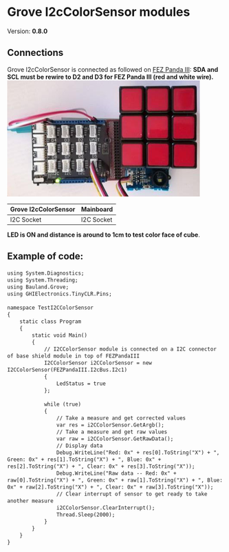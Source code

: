 # Grove I2cColorSensor modules
Version: __0.8.0__

## Connections ##
Grove I2cColorSensor is connected as followed on [FEZ Panda III](https://old.ghielectronics.com/catalog/product/474):
__SDA and SCL must be rewire to D2 and D3 for FEZ Panda III (red and white wire).__
![Schematic](I2cColorSensor-FEZPandaIII-with-BaseShield.jpg)

Grove I2cColorSensor  | Mainboard
---------------- | ----------
I2C Socket    | I2C Socket 

__LED is ON and distance is around to 1cm to test color face of cube__.

## Example of code:
```CSharp
using System.Diagnostics;
using System.Threading;
using Bauland.Grove;
using GHIElectronics.TinyCLR.Pins;

namespace TestI2CColorSensor
{
    static class Program
    {
        static void Main()
        {
            // I2CColorSensor module is connected on a I2C connector of base shield module in top of FEZPandaIII
            I2CColorSensor i2CColorSensor = new I2CColorSensor(FEZPandaIII.I2cBus.I2c1)
            {
                LedStatus = true
            };

            while (true)
            {
                // Take a measure and get corrected values
                var res = i2CColorSensor.GetArgb();
                // Take a measure and get raw values
                var raw = i2CColorSensor.GetRawData();
                // Display data
                Debug.WriteLine("Red: 0x" + res[0].ToString("X") + ", Green: 0x" + res[1].ToString("X") + ", Blue: 0x" + res[2].ToString("X") + ", Clear: 0x" + res[3].ToString("X"));
                Debug.WriteLine("Raw data -- Red: 0x" + raw[0].ToString("X") + ", Green: 0x" + raw[1].ToString("X") + ", Blue: 0x" + raw[2].ToString("X") + ", Clear: 0x" + raw[3].ToString("X"));
                // Clear interrupt of sensor to get ready to take another measure
                i2CColorSensor.ClearInterrupt();
                Thread.Sleep(2000);
            }
        }
    }
}

```
